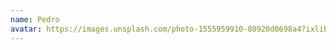 ```yaml
---
name: Pedro
avatar: https://images.unsplash.com/photo-1555959910-80920d0698a4?ixlib=rb-1.2.1&ixid=MXwxMjA3fDB8MHxwaG90by1wYWdlfHx8fGVufDB8fHw%3D&auto=format&fit=crop&w=1301&q=80
---
```

